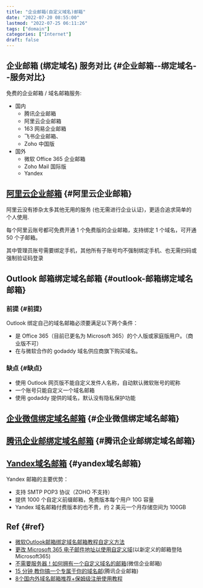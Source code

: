 ```yaml
---
title: "企业邮箱(自定义域名)邮箱"
date: "2022-07-20 08:55:00"
lastmod: "2022-07-25 06:11:26"
tags: ["domain"]
categories: ["Internet"]
draft: false
---
```


## 企业邮箱 (绑定域名) 服务对比 {#企业邮箱--绑定域名--服务对比}

免费的企业邮箱 / 域名邮箱服务:

-   国内
    -   腾讯企业邮箱
    -   阿里云企业邮箱
    -   163 网易企业邮箱
    -   飞书企业邮箱、
    -   Zoho 中国版
-   国外
    -   微软 Office 365 企业邮箱
    -   Zoho Mail 国际版
    -   Yandex


## [阿里云企业邮箱](https://mp.weixin.qq.com/s/6ouVGy9-afVX1JIj03SqLg) {#阿里云企业邮箱}

阿里云没有掺杂太多其他无用的服务 (也无需进行企业认证)，更适合追求简单的个人使用.

每个阿里云账号都可免费开通 1 个免费版的企业邮箱，支持绑定 1 个域名，可开通 50 个子邮箱。

其中管理员账号需要绑定手机，其他所有子账号均不强制绑定手机、也无需扫码或强制验证码登录


## Outlook 邮箱绑定域名邮箱 {#outlook-邮箱绑定域名邮箱}


### 前提 {#前提}

Outlook 绑定自己的域名邮箱必须要满足以下两个条件：

-   是 Office 365（目前已更名为 Microsoft 365）的个人版或家庭版用户。（商业版不可）
-   在与微软合作的 godaddy 域名供应商旗下购买域名。


### 缺点 {#缺点}

-   使用 Outlook 网页版不能自定义发件人名称，自动默认微软账号的昵称
-   一个账号只能自定义一个域名邮箱
-   使用 godaddy 提供的域名，默认没有隐私保护功能


## [企业微信绑定域名邮箱](https://post.smzdm.com/p/akmg3409/p6/#comments) {#企业微信绑定域名邮箱}


## [腾讯企业邮绑定域名邮箱](https://zhuanlan.zhihu.com/p/22421809) {#腾讯企业邮绑定域名邮箱}


## [Yandex域名邮箱](https://iyuantiao.com/fenxiangfuli/yuming.html) {#yandex域名邮箱}

Yandex 邮箱的主要优势：

-   支持 SMTP POP3 协议（ZOHO 不支持）
-   提供 1000 个自定义前缀邮箱，免费版本每个用户 10G 容量
-   Yandex 域名邮箱付费版本的也不贵，约 2 美元一个月存储空间为 100GB


## Ref {#ref}

-   [微软Outlook邮箱绑定域名邮箱教程自定义方法](https://blog.csdn.net/qq_21567385/article/details/106561921)
-   [更改 Microsoft 365 电子邮件地址以使用自定义域](https://docs.microsoft.com/zh-cn/microsoft-365/admin/email/change-email-address?view=o365-worldwide)(以新定义的邮箱登陆 Microsoft365)
-   [不需要服务器！如何拥有一个自定义域名的邮箱](https://post.smzdm.com/p/akmg3409/p6/#comments)(微信企业邮箱)
-   [15 分钟 教你搞一个专属于你的域名邮](https://zhuanlan.zhihu.com/p/22421809)(腾讯企业邮箱)
-   [8个国内外域名邮箱推荐+保姆级注册使用教程](https://iyuantiao.com/fenxiangfuli/yuming.html)